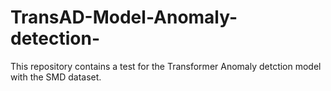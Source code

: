 # TransAD-Model-Anomaly-detection-
This repository contains a test for the Transformer Anomaly detction model with the SMD dataset.
